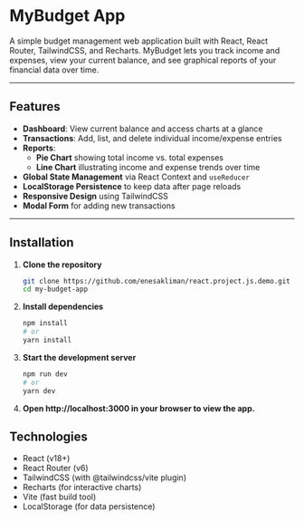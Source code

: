 # MyBudget App

A simple budget management web application built with React, React Router, TailwindCSS, and Recharts. MyBudget lets you track income and expenses, view your current balance, and see graphical reports of your financial data over time.

---

## Features

- **Dashboard**: View current balance and access charts at a glance
- **Transactions**: Add, list, and delete individual income/expense entries
- **Reports**:
  - **Pie Chart** showing total income vs. total expenses
  - **Line Chart** illustrating income and expense trends over time
- **Global State Management** via React Context and `useReducer`
- **LocalStorage Persistence** to keep data after page reloads
- **Responsive Design** using TailwindCSS
- **Modal Form** for adding new transactions

---

## Installation

1. **Clone the repository**
   ```bash
   git clone https://github.com/enesakliman/react.project.js.demo.git
   cd my-budget-app
   ```
2. **Install dependencies**
    ```bash
    npm install
    # or
    yarn install
    ```
3. **Start the development server**
    ```bash
    npm run dev
    # or
    yarn dev
    ```
4. **Open http://localhost:3000 in your browser to view the app.**

## Technologies

- React (v18+)
- React Router (v6)
- TailwindCSS (with @tailwindcss/vite plugin)
- Recharts (for interactive charts)
- Vite (fast build tool)
- LocalStorage (for data persistence)
